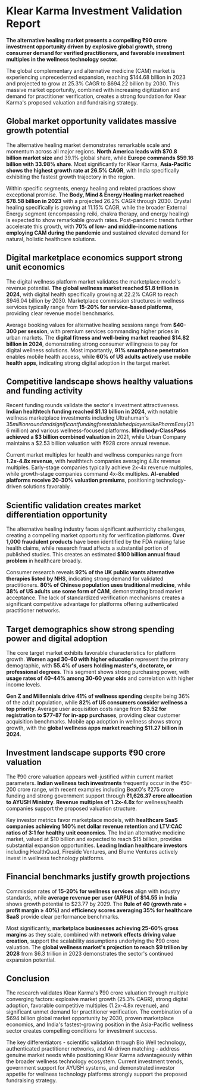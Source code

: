 # Klear Karma Investment Validation Report

**The alternative healing market presents a compelling ₹90 crore investment opportunity driven by explosive global growth, strong consumer demand for verified practitioners, and favorable investment multiples in the wellness technology sector.**

The global complementary and alternative medicine (CAM) market is experiencing unprecedented expansion, reaching $144.68 billion in 2023 and projected to grow at 25.3% CAGR to $694.22 billion by 2030. This massive market opportunity, combined with increasing digitization and demand for practitioner verification, creates a strong foundation for Klear Karma's proposed valuation and fundraising strategy.

## Global market opportunity validates massive growth potential

The alternative healing market demonstrates remarkable scale and momentum across all major regions. **North America leads with $70.8 billion market size** and 39.1% global share, while **Europe commands $59.16 billion with 33.98% share**. Most significantly for Klear Karma, **Asia-Pacific shows the highest growth rate at 26.5% CAGR**, with India specifically exhibiting the fastest growth trajectory in the region.

Within specific segments, energy healing and related practices show exceptional promise. The **Body, Mind & Energy Healing market reached $78.58 billion in 2023** with a projected 26.2% CAGR through 2030. Crystal healing specifically is growing at 11.15% CAGR, while the broader External Energy segment (encompassing reiki, chakra therapy, and energy healing) is expected to show remarkable growth rates. Post-pandemic trends further accelerate this growth, with **70% of low- and middle-income nations employing CAM during the pandemic** and sustained elevated demand for natural, holistic healthcare solutions.

## Digital marketplace economics support strong unit economics

The digital wellness platform market validates the marketplace model's revenue potential. **The global wellness market reached $1.8 trillion in 2024**, with digital health specifically growing at 22.2% CAGR to reach $946.04 billion by 2030. Marketplace commission structures in wellness services typically range from **15-20% for service-based platforms**, providing clear revenue model benchmarks.

Average booking values for alternative healing sessions range from **$40-300 per session**, with premium services commanding higher prices in urban markets. The **digital fitness and well-being market reached $14.82 billion in 2024**, demonstrating strong consumer willingness to pay for digital wellness solutions. Most importantly, **91% smartphone penetration** enables mobile health access, while **60% of US adults actively use mobile health apps**, indicating strong digital adoption in the target market.

## Competitive landscape shows healthy valuations and funding activity

Recent funding rounds validate the sector's investment attractiveness. **Indian healthtech funding reached $1.13 billion in 2024**, with notable wellness marketplace investments including Ultrahuman's $35 million round and significant funding for established players like PharmEasy ($216 million) and various wellness-focused platforms. **Mindbody-ClassPass achieved a $3 billion combined valuation** in 2021, while Urban Company maintains a $2.53 billion valuation with ₹928 crore annual revenue.

Current market multiples for health and wellness companies range from **1.2x-4.8x revenue**, with healthtech companies averaging 4.8x revenue multiples. Early-stage companies typically achieve 2x-4x revenue multiples, while growth-stage companies command 4x-8x multiples. **AI-enabled platforms receive 20-30% valuation premiums**, positioning technology-driven solutions favorably.

## Scientific validation creates market differentiation opportunity

The alternative healing industry faces significant authenticity challenges, creating a compelling market opportunity for verification platforms. **Over 1,000 fraudulent products** have been identified by the FDA making false health claims, while research fraud affects a substantial portion of published studies. This creates an estimated **$100 billion annual fraud problem** in healthcare broadly.

Consumer research reveals **92% of the UK public wants alternative therapies listed by NHS**, indicating strong demand for validated practitioners. **80% of Chinese population uses traditional medicine**, while **38% of US adults use some form of CAM**, demonstrating broad market acceptance. The lack of standardized verification mechanisms creates a significant competitive advantage for platforms offering authenticated practitioner networks.

## Target demographics show strong spending power and digital adoption

The core target market exhibits favorable characteristics for platform growth. **Women aged 30-60 with higher education** represent the primary demographic, with **55.4% of users holding master's, doctorate, or professional degrees**. This segment shows strong purchasing power, with **usage rates of 40-44% among 30-60 year olds** and correlation with higher income levels.

**Gen Z and Millennials drive 41% of wellness spending** despite being 36% of the adult population, while **82% of US consumers consider wellness a top priority**. Average user acquisition costs range from **$3.52 for registration to $77-87 for in-app purchases**, providing clear customer acquisition benchmarks. Mobile app adoption in wellness shows strong growth, with the **global wellness apps market reaching $11.27 billion in 2024**.

## Investment landscape supports ₹90 crore valuation

The ₹90 crore valuation appears well-justified within current market parameters. **Indian wellness tech investments** frequently occur in the ₹50-200 crore range, with recent examples including BeatO's ₹275 crore funding and strong government support through **₹1,626.37 crore allocation to AYUSH Ministry**. **Revenue multiples of 1.2x-4.8x** for wellness/health companies support the proposed valuation structure.

Key investor metrics favor marketplace models, with **healthcare SaaS companies achieving 140% net dollar revenue retention** and **LTV:CAC ratios of 3:1 for healthy unit economics**. The Indian alternative medicine market, valued at $10 billion and expected to reach $15 billion, provides substantial expansion opportunities. **Leading Indian healthcare investors** including HealthQuad, Fireside Ventures, and Blume Ventures actively invest in wellness technology platforms.

## Financial benchmarks justify growth projections

Commission rates of **15-20% for wellness services** align with industry standards, while **average revenue per user (ARPU) of $14.55 in India** shows growth potential to $23.77 by 2029. The **Rule of 40 (growth rate + profit margin ≥ 40%)** and **efficiency scores averaging 35% for healthcare SaaS** provide clear performance benchmarks.

Most significantly, **marketplace businesses achieving 25-60% gross margins** as they scale, combined with **network effects driving value creation**, support the scalability assumptions underlying the ₹90 crore valuation. The **global wellness market's projection to reach $9 trillion by 2028** from $6.3 trillion in 2023 demonstrates the sector's continued expansion potential.

## Conclusion

The research validates Klear Karma's ₹90 crore valuation through multiple converging factors: explosive market growth (25.3% CAGR), strong digital adoption, favorable competitive multiples (1.2x-4.8x revenue), and significant unmet demand for practitioner verification. The combination of a $694 billion global market opportunity by 2030, proven marketplace economics, and India's fastest-growing position in the Asia-Pacific wellness sector creates compelling conditions for investment success.

The key differentiators - scientific validation through Bio Well technology, authenticated practitioner networks, and AI-driven matching - address genuine market needs while positioning Klear Karma advantageously within the broader wellness technology ecosystem. Current investment trends, government support for AYUSH systems, and demonstrated investor appetite for wellness technology platforms strongly support the proposed fundraising strategy.